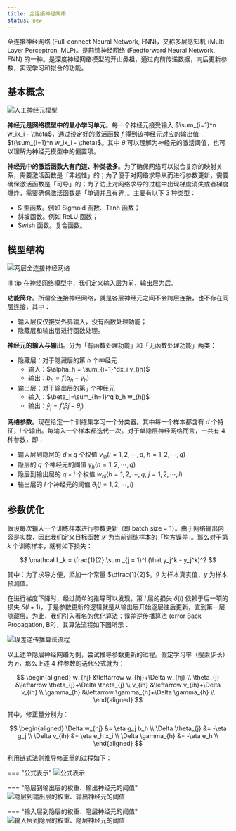 ```yaml
---
title: 全连接神经网络
status: new
---
```


全连接神经网络 (Full-connect Neural Network, FNN)，又称多层感知机 (Multi-Layer Perceptron, MLP)。是前馈神经网络 (Feedforward Neural Network, FNN) 的一种。是深度神经网络模型的开山鼻祖，通过向前传递数据，向后更新参数，实现学习和拟合的功能。

## 基本概念

![人工神经元模型](https://cdn.dwj601.cn/images/202404021447476.png)

**神经元是网络模型中的最小学习单元**。每一个神经元接受输入 $\sum_{i=1}^n w_ix_i - \theta$，通过设定好的激活函数 $f$ 得到该神经元对应的输出值 $f(\sum_{i=1}^n w_ix_i - \theta)$。其中 $\theta$ 可以理解为神经元的激活阈值，也可以理解为神经元模型中的偏置项。

**神经元中的激活函数大有门道、种类极多**。为了确保网络可以拟合复杂的映射关系，需要激活函数是「非线性」的；为了便于对网络求导从而进行参数更新，需要确保激活函数是「可导」的；为了防止对网络求导的过程中出现梯度消失或者梯度爆炸，需要确保激活函数是「单调并且有界」。主要有以下 3 种类型：

- S 型函数。例如 Sigmoid 函数、Tanh 函数；
- 斜坡函数。例如 ReLU 函数；
- Swish 函数。复合函数。

## 模型结构

![两层全连接神经网络](https://cdn.dwj601.cn/images/202404090923723.png)

!!! tip
    在神经网络模型中，我们定义输入层为前，输出层为后。

**功能简介**。所谓全连接神经网络，就是各层神经元之间不会跨层连接，也不存在同层连接，其中：

- 输入层仅仅接受外界输入，没有函数处理功能；
- 隐藏层和输出层进行函数处理。

**神经元的输入与输出**。分为「有函数处理功能」和「无函数处理功能」两类：

- 隐藏层：对于隐藏层的第 $h$ 个神经元
  - 输入：$\alpha_h = \sum_{i=1}^dx_i v_{ih}$
  - 输出：$b_h = f(\alpha_h - \gamma_h)$
- 输出层：对于输出层的第 $j$ 个神经元
  - 输入：$\beta_j=\sum_{h=1}^q b_h w_{hj}$
  - 输出：$\hat y_j = f(\beta j - \theta_j)$

**网络参数**。现在给定一个训练集学习一个分类器。其中每一个样本都含有 $d$ 个特征，$l$ 个输出。每输入一个样本都迭代一次。对于单隐层神经网络而言，一共有 4 种参数，即：

- 输入层到隐层的 $d \times q$ 个权值 $v_{ih}(i=1,2,\cdots,d,\ h=1,2,\cdots,q)$
- 隐层的 $q$ 个神经元的阈值 $\gamma_h(h=1,2,\cdots,q)$
- 隐层到输出层的 $q\times l$ 个权值 $w_{hj}(h=1,2,\cdots,q,\ j=1,2,\cdots,l)$
- 输出层的 $l$ 个神经元的阈值 $\theta_j(j=1,2,\cdots,l)$

## 参数优化

假设每次输入一个训练样本进行参数更新（即 batch size = 1）。由于网络输出内容是实数，因此我们定义目标函数 $\mathcal L$ 为当前训练样本的「均方误差」。那么对于第 $k$ 个训练样本，就有如下损失：

$$
\mathcal L_k = \frac{1}{2} \sum _{j = 1}^l (\hat y_j^k - y_j^k)^2
$$

其中：为了求导方便，添加一个常量 $\dfrac{1}{2}$。$\hat y$ 为样本真实值，$y$ 为样本预测值。

在进行梯度下降时，经过简单的推导可以发现，第 $l$ 层的损失 $\delta (l)$ 依赖于后一项的损失 $\delta(l+1)$，于是参数更新的逻辑就是从输出层开始逐层往后更新，直到第一层隐藏层。为此，我们引入著名的优化算法：误差逆传播算法 (error Back Propagation, BP)，其算法流程如下图所示：

![误差逆传播算法流程](https://cdn.dwj601.cn/images/20250311102803885.png)

以上述单隐层神经网络为例，尝试推导参数更新的过程。假定学习率（搜索步长）为 $\eta$，那么上述 4 种参数的迭代公式就为：

$$
\begin{aligned}
w_{hj} &\leftarrow w_{hj}+\Delta w_{hj} \\
\theta_{j} &\leftarrow \theta_{j}+\Delta \theta_{j} \\
v_{ih} &\leftarrow v_{ih}+\Delta v_{ih} \\
\gamma_{h} &\leftarrow \gamma_{h}+\Delta \gamma_{h} \\
\end{aligned}
$$

其中，修正量分别为：

$$
\begin{aligned}
\Delta w_{hj} &= \eta g_j b_h \\
\Delta \theta_{j} &= -\eta g_j \\
\Delta v_{ih} &= \eta e_h x_i \\
\Delta \gamma_{h} &= -\eta e_h \\
\end{aligned}
$$

利用链式法则推导修正量的过程如下：

=== "公式表示"
    ![公式表示](https://cdn.dwj601.cn/images/202404092222942.jpg)

=== "隐层到输出层的权重、输出神经元的阈值"
    ![隐层到输出层的权重、输出神经元的阈值](https://cdn.dwj601.cn/images/202404092222625.jpg)

=== "输入层到隐层的权重、隐层神经元的阈值"
    ![输入层到隐层的权重、隐层神经元的阈值](https://cdn.dwj601.cn/images/202404092223804.jpg)
